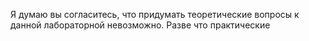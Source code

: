 Я думаю вы согласитесь, что придумать теоретические вопросы к данной лабораторной невозможно. Разве что практические